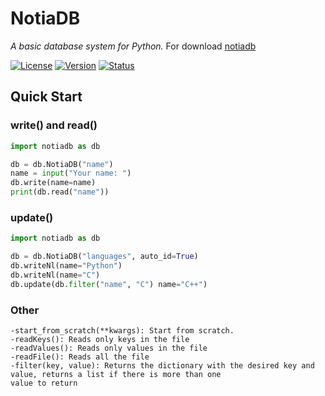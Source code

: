 # NotiaDB
*A basic database system for Python.* For download [notiadb](https://pypi.org/project/notiadb/)

[![License](https://img.shields.io/badge/license-MIT-green)](https://img.shields.io/badge/license-MIT-green)
[![Version](https://img.shields.io/badge/version-0.6-blue)](https://img.shields.io/badge/version-0.6-blue)
[![Status](https://img.shields.io/badge/status-alpha-red)](https://img.shields.io/badge/status-alpha-red)

## Quick Start

### write() and read()<br>
```py
import notiadb as db

db = db.NotiaDB("name")
name = input("Your name: ")
db.write(name=name)
print(db.read("name"))
```

### update()
```py
import notiadb as db

db = db.NotiaDB("languages", auto_id=True)
db.writeNl(name="Python")
db.writeNl(name="C")
db.update(db.filter("name", "C") name="C++")
```

### Other
```
-start_from_scratch(**kwargs): Start from scratch.
-readKeys(): Reads only keys in the file
-readValues(): Reads only values in the file
-readFile(): Reads all the file
-filter(key, value): Returns the dictionary with the desired key and value, returns a list if there is more than one
value to return
```